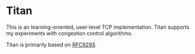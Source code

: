 # Titan

This is an learning-oriented, user-level TCP implementation. Titan supports my experiments with congestion control algorithms.  

Titan is primarily based on [RFC9293](https://www.rfc-editor.org/rfc/rfc9293).
